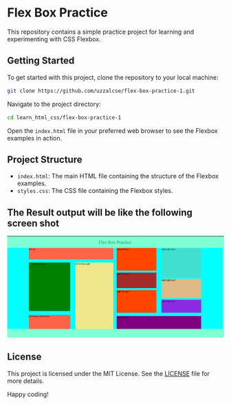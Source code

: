 # Flex Box Practice

This repository contains a simple practice project for learning and experimenting with CSS Flexbox.

## Getting Started

To get started with this project, clone the repository to your local machine:

```bash
git clone https://github.com/uzzalcse/flex-box-practice-1.git
```

Navigate to the project directory:

```bash
cd learn_html_css/flex-box-practice-1
```

Open the `index.html` file in your preferred web browser to see the Flexbox examples in action.

## Project Structure

- `index.html`: The main HTML file containing the structure of the Flexbox examples.
- `styles.css`: The CSS file containing the Flexbox styles.

## The Result output will be like the following screen shot

![alt text](image.png)


## License

This project is licensed under the MIT License. See the [LICENSE](LICENSE) file for more details.

Happy coding!